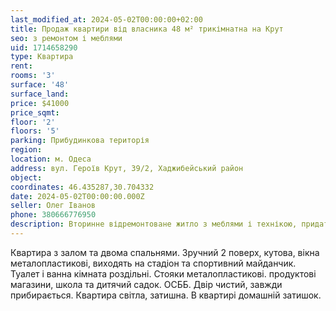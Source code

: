 ```yaml
---
last_modified_at: 2024-05-02T00:00:00+02:00
title: Продаж квартири від власника 48 м² трикімнатна на Крут
seo: з ремонтом і меблями
uid: 1714658290
type: Квартира
rent:
rooms: '3'
surface: '48'
surface_land:
price: $41000
price_sqmt:
floor: '2'
floors: '5'
parking: Прибудинкова територія
region:
location: м. Одеса
address: вул. Героїв Крут, 39/2, Хаджибейський район
object:
coordinates: 46.435287,30.704332
date: 2024-05-02T00:00:00.000Z
seller: Олег Іванов
phone: 380666776950
description: Вторинне відремонтоване житло з меблями і технікою, придатне і готове для проживання
---
```


Квартира з залом та двома спальнями. Зручний 2 поверх, кутова, вікна металопластикові, виходять на стадіон та спортивний майданчик. Туалет і ванна кімната роздільні. Стояки металопластикові. продуктові магазини, школа та дитячий садок. ОСББ. Двір чистий, завжди прибирається. Квартира світла, затишна. В квартирі домашній затишок.
